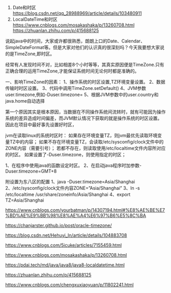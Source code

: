 1. Date和时区
https://blog.csdn.net/qq_28988969/article/details/103480911
2. LocalDateTime和时区
https://www.cnblogs.com/mosakashaka/p/13260708.html
   https://zhuanlan.zhihu.com/p/415688125

说起java中的时间，大家或许都很熟悉，朗朗上口的Date、Calendar、SimpleDateFormat等。但是大家对他们的认识真的很深刻吗？今天我要想大家说的是TimeZone,即时区。

经常有人发现时间不对，比如相差8个小时等等，其真实原因便是TimeZone.只有正确合理的运用TimeZone,才能保证系统时间无论何时都是准确的。

一、影响TimeZone的因素：
1、操作系统的时区设置,TZ环境变量设置。
2、数据传输时时区设置。
3、代码中调用TimeZone.setDefault()
4、JVM参数user.timezone,例如-Duser.timezone=
5、根据JVM参数中的user.country和java.home自动选择

第一个原因其实是根本原因，当数据在不同操作系统间流转时，就有可能因为操作系统的差异造成时间偏差，而JVM默认情况下获取的就是操作系统的时区设置。因此在项目中最好事先设置好时区，


jvm在读取linux的系统时区时：
如果存在环境变量TZ，则jvm最优先读取环境变量TZ中的内容；
如果不存在环境变量TZ，会读取/etc/sysconfig/clock文件中的ZONE内容（需要引号）；
若都不存在，则读取使用/etc/localtime文件内容所对应的时区。
如果设置了-Duser.timezone，则使用指定的时区；


1、在程序中使用java的函数设定时区。
2、在启动java程序时加参数-Duser.timezone=GMT+8

附设置为东八区的配置
1、java -Duser.timezone=Asia/Shanghai
2、/etc/sysconfig/clock文件内容ZONE=”Asia/Shanghai”
3、ln -s /etc/localtime /usr/share/zoneinfo/Asia/Shanghai
4、export TZ=Asia/Shanghai



https://www.cnblogs.com/yourbatman/p/14307194.html#%E8%AE%BE%E7%BD%AE%E9%BB%98%E8%AE%A4%E6%97%B6%E5%8C%BA


https://chanjarster.github.io/post/oracle-timezone/

https://blog.csdn.net/Hehuyi_In/article/details/104883708

https://www.cnblogs.com/5icuke/articles/7155459.html

https://www.cnblogs.com/mosakashaka/p/13260708.html

https://pdai.tech/md/java/java8/java8-localdatetime.html

https://zhuanlan.zhihu.com/p/415688125

https://www.cnblogs.com/chengxuxiaoyuan/p/11802241.html

